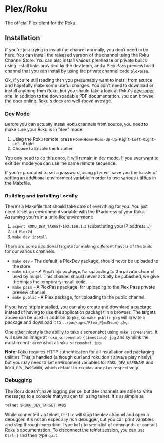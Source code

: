 # Plex/Roku

The official Plex client for the Roku.

## Installation

If you're just trying to install the channel normally, you don't need to be
here. You can install the released version of the channel using the Roku
Channel Store. You can also install various prerelease or private builds
using install links provided by the dev team, and a Plex Pass preview
build channel that you can install by using the private channel code
`plexpass`.

Ok, if you're still reading then you presumably want to install from source
and hopefully make some useful changes. You don't need to download or install
anything from Roku, but you should take a look at Roku's
[developer site](http://www.roku.com/developer). In addition to the downloadable
PDF documentation, you can [browse the docs online](http://sdkdocs.roku.com/).
Roku's docs are well above average.

### Dev Mode

Before you can actually install Roku channels from source, you need to make
sure your Roku is in "dev" mode:

1. Using the Roku remote, press `Home-Home-Home-Up-Up-Right-Left-Right-Left-Right`
2. Choose to Enable the Installer

You only need to do this once, it will remain in dev mode. If you ever want to
exit dev mode you can use the same remote sequence.

If you're prompted to set a password, using `plex` will save you the
hassle of setting an additional environment variable in order to use
various utilities in the Makefile.

### Building and Installing Locally

There's a Makefile that should take care of everything for you. You just need
to set an environment variable with the IP address of your Roku. Assuming
you're in a unix-like environment:

1. `export ROKU_DEV_TARGET=192.168.1.2` (substituting your IP address...)
2. `cd Plex2d`
3. `make dev install`

There are some additional targets for making different flavors of the
build for our various channels.

- `make dev` - The default, a PlexDev package, should never be uploaded to
  the store.
- `make ninja` - A PlexNinja package, for uploading to the private channel
  used by ninjas. This channel should never actually be published, we give
  the ninjas the temporary install code.
- `make pass` - A PlexPass package, for uploading to the Plex Pass private
  preview channel.
- `make public` - A Plex package, for uploading to the public channel.

If you have httpie installed, you can also create and download a package
instead of having to use the application packager in a browser. The 
targets above can be used in addition to `pkg`, so `make public pkg` will
create a package and download it to `../packages/Plex_P{md5sum}.pkg`.

One other nicety is the ability to take a screenshot using `make screenshot`.
It will save an image at `roku_screenshot-{timestamp}.jpg` and symlink the
most recent screenshot at `roku_screenshot.jpg`.

**Note:** Roku requires HTTP authentication for all installation and
packaging utilities. This is handled (although curl and roku don't always
play nicely), but you may need to set environment variables for
`ROKU_DEV_USERNAME` and `ROKU_DEV_PASSWORD`, which default to `rokudev`
and `plex` respectively.

### Debugging

The Roku doesn't have logging per se, but dev channels are able to write
messages to a console that you can tail using telnet. It's as simple as

    telnet $ROKU_DEV_TARGET 8085

While connected via telnet, `Ctrl-c` will stop the dev channel and open
a debugger. It's not an especially rich debugger, but you can print
variables and step through execution. Type `help` to see a list of
commands or consult Roku's documentation. To disconnect the telnet
session, you can use `Ctrl-]` and then type `quit`.
